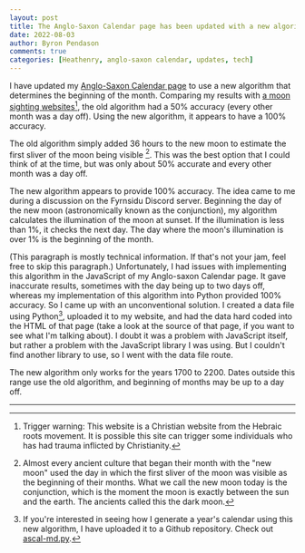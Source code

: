 ```yaml
---
layout: post
title: The Anglo-Saxon Calendar page has been updated with a new algorithm
date: 2022-08-03
author: Byron Pendason
comments: true
categories: [Heathenry, anglo-saxon calendar, updates, tech]
---
```


I have updated my [Anglo-Saxon Calendar page](https://www.minewyrtruman.com/anglosaxoncalendar) to use a new algorithm that determines the beginning of the month. Comparing my results with [a moon sighting websites](https://yrm.org/new-moon-network/)[^1], the old algorithm had a 50% accuracy (every other month was a day off). Using the new algorithm, it appears to have a 100% accuracy. 

The old algorithm simply added 36 hours to the new moon to estimate the first sliver of the moon being visible [^2]. This was the best option that I could think of at the time, but was only about 50% accurate and every other month was a day off.

The new algorithm appears to provide 100% accuracy. The idea came to me during a discussion on the Fyrnsidu Discord server. Beginning the day of the new moon (astronomically known as the conjunction), my algorithm calculates the illumination of the moon at sunset. If the illumination is less than 1%, it checks the next day. The day where the moon's illumination is over 1% is the beginning of the month.

(This paragraph is mostly technical information. If that's not your jam, feel free to skip this paragraph.) Unfortunately, I had issues with implementing this algorithm in the JavaScript of my Anglo-saxon Calendar page. It gave inaccurate results, sometimes with the day being up to two days off, whereas my implementation of this algorithm into Python provided 100% accuracy. So I came up with an unconventional solution. I created a data file using Python[^3], uploaded it to my website, and had the data hard coded into the HTML of that page (take a look at the source of that page, if you want to see what I'm talking about). I doubt it was a problem with JavaScript itself, but rather a problem with the JavaScript library I was using. But I couldn't find another library to use, so I went with the data file route.

The new algorithm only works for the years 1700 to 2200. Dates outside this range use the old algorithm, and beginning of months may be up to a day off.

* * *

[^1]: Trigger warning: This website is a Christian website from the Hebraic roots movement. It is possible this site can trigger some individuals who has had trauma inflicted by Christianity.

[^2]: Almost every ancient culture that began their month with the "new moon" used the day in which the first sliver of the moon was visible as the beginning of their months. What we call the new moon today is the conjunction, which is the moment the moon is exactly between the sun and the earth. The ancients called this the dark moon.

[^3]: If you're interested in seeing how I generate a year's calendar using this new algorithm, I have uploaded it to a Github repository. Check out [ascal-md.py](https://github.com/byronpendason/ascal-md.py).
